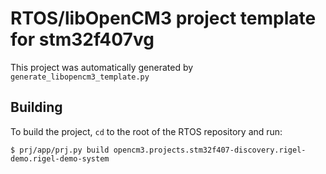 # RTOS/libOpenCM3 project template for stm32f407vg

This project was automatically generated by `generate_libopencm3_template.py`

## Building

To build the project, `cd` to the root of the RTOS repository and run:

    $ prj/app/prj.py build opencm3.projects.stm32f407-discovery.rigel-demo.rigel-demo-system
